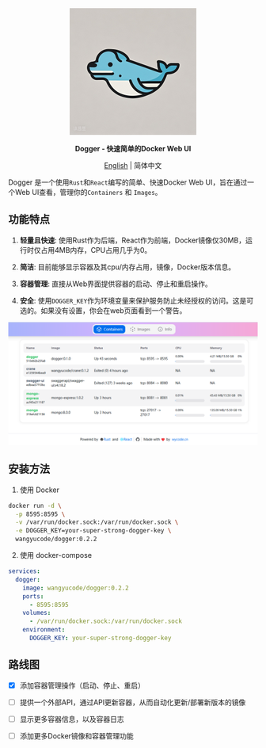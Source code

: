 <div align="center">
  <img src="logo.jpg" width=256></img>
  <p><strong>Dogger - 快速简单的Docker Web UI</strong></p>
  
  [English](README.md) | 简体中文
  
</div>

Dogger 是一个使用`Rust`和`React`编写的简单、快速Docker Web UI，旨在通过一个Web UI查看，管理你的`Containers` 和 `Images`。

## 功能特点

1. **轻量且快速**: 使用Rust作为后端，React作为前端，Docker镜像仅30MB，运行时仅占用4MB内存，CPU占用几乎为0。

2. **简洁**: 目前能够显示容器及其cpu/内存占用，镜像，Docker版本信息。

3. **容器管理**: 直接从Web界面提供容器的启动、停止和重启操作。

4. **安全**: 使用`DOGGER_KEY`作为环境变量来保护服务防止未经授权的访问。这是可选的。如果没有设置，你会在web页面看到一个警告。

![screenshot](/screenshot/1.png)

## 安装方法

1. 使用 Docker

```bash
docker run -d \
  -p 8595:8595 \
  -v /var/run/docker.sock:/var/run/docker.sock \
  -e DOGGER_KEY=your-super-strong-dogger-key \
  wangyucode/dogger:0.2.2
```

2. 使用 docker-compose

```yaml
services:
  dogger:
    image: wangyucode/dogger:0.2.2
    ports:
      - 8595:8595
    volumes:
      - /var/run/docker.sock:/var/run/docker.sock
    environment:
      DOGGER_KEY: your-super-strong-dogger-key
```

## 路线图

- [x] 添加容器管理操作（启动、停止、重启）

- [ ] 提供一个外部API，通过API更新容器，从而自动化更新/部署新版本的镜像

- [ ] 显示更多容器信息，以及容器日志

- [ ] 添加更多Docker镜像和容器管理功能

